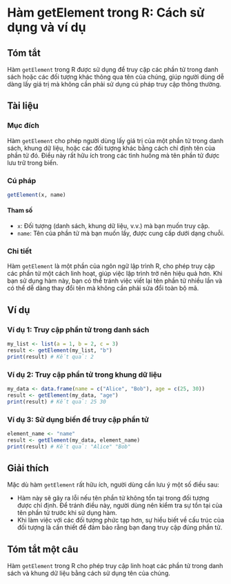 <!--
Meta Description: # Hàm getElement trong R: Cách sử dụng và ví dụ ## Tóm tắt Hàm `getElement` trong R được sử dụng để truy cập các phần tử trong danh sách hoặc các đối ...
Meta Keywords: phần, trong, getelement, hàm, truy
-->

# Hàm getElement trong R: Cách sử dụng và ví dụ

## Tóm tắt
Hàm `getElement` trong R được sử dụng để truy cập các phần tử trong danh sách hoặc các đối tượng khác thông qua tên của chúng, giúp người dùng dễ dàng lấy giá trị mà không cần phải sử dụng cú pháp truy cập thông thường.

## Tài liệu
### Mục đích
Hàm `getElement` cho phép người dùng lấy giá trị của một phần tử trong danh sách, khung dữ liệu, hoặc các đối tượng khác bằng cách chỉ định tên của phần tử đó. Điều này rất hữu ích trong các tình huống mà tên phần tử được lưu trữ trong biến.

### Cú pháp
```R
getElement(x, name)
```
#### Tham số
- `x`: Đối tượng (danh sách, khung dữ liệu, v.v.) mà bạn muốn truy cập.
- `name`: Tên của phần tử mà bạn muốn lấy, được cung cấp dưới dạng chuỗi.

### Chi tiết
Hàm `getElement` là một phần của ngôn ngữ lập trình R, cho phép truy cập các phần tử một cách linh hoạt, giúp việc lập trình trở nên hiệu quả hơn. Khi bạn sử dụng hàm này, bạn có thể tránh việc viết lại tên phần tử nhiều lần và có thể dễ dàng thay đổi tên mà không cần phải sửa đổi toàn bộ mã.

## Ví dụ
### Ví dụ 1: Truy cập phần tử trong danh sách
```R
my_list <- list(a = 1, b = 2, c = 3)
result <- getElement(my_list, "b")
print(result) # Kết quả: 2
```

### Ví dụ 2: Truy cập phần tử trong khung dữ liệu
```R
my_data <- data.frame(name = c("Alice", "Bob"), age = c(25, 30))
result <- getElement(my_data, "age")
print(result) # Kết quả: 25 30
```

### Ví dụ 3: Sử dụng biến để truy cập phần tử
```R
element_name <- "name"
result <- getElement(my_data, element_name)
print(result) # Kết quả: "Alice" "Bob"
```

## Giải thích
Mặc dù hàm `getElement` rất hữu ích, người dùng cần lưu ý một số điều sau:
- Hàm này sẽ gây ra lỗi nếu tên phần tử không tồn tại trong đối tượng được chỉ định. Để tránh điều này, người dùng nên kiểm tra sự tồn tại của tên phần tử trước khi sử dụng hàm.
- Khi làm việc với các đối tượng phức tạp hơn, sự hiểu biết về cấu trúc của đối tượng là cần thiết để đảm bảo rằng bạn đang truy cập đúng phần tử.

## Tóm tắt một câu
Hàm `getElement` trong R cho phép truy cập linh hoạt các phần tử trong danh sách và khung dữ liệu bằng cách sử dụng tên của chúng.